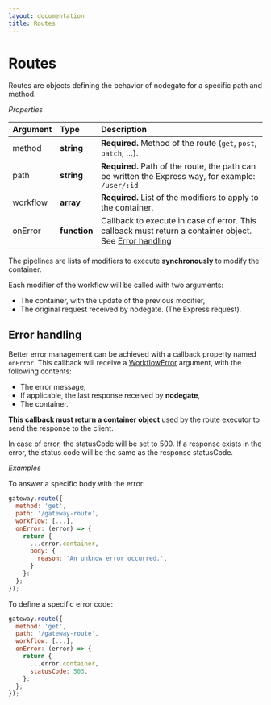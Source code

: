 ```yaml
---
layout: documentation
title: Routes
---
```


# Routes

Routes are objects defining the behavior of nodegate for a specific path and method.

_Properties_

| Argument | Type         | Description                                                                                                               |
| :------- | :----------- | :------------------------------------------------------------------------------------------------------------------------ |
| method   | **string**   | **Required.** Method of the route (`get`, `post`, `patch`, …).                                                            |
| path     | **string**   | **Required.** Path of the route, the path can be written the Express way, for example: `/user/:id`                        |
| workflow | **array**    | **Required.** List of the modifiers to apply to the container.                                                            |
| onError  | **function** | Callback to execute in case of error. This callback must return a container object. See [Error handling](#error-handling) |

The pipelines are lists of modifiers to execute **synchronously** to modify the container.

Each modifier of the workflow will be called with two arguments:
 - The container, with the update of the previous modifier,
 - The original request received by nodegate. (The Express request).

## Error handling

Better error management can be achieved with a callback property named `onError`.
This callback will receive a [WorkflowError](api-reference-pipelineerror.md) argument, with the
following contents:

 - The error message,
 - If applicable, the last response received by **nodegate**,
 - The container.

**This callback must return a container object** used by the route executor to send the response to
the client.

In case of error, the statusCode will be set to 500. If a response exists in the error, the status
code will be the same as the response statusCode.

_Examples_

To answer a specific body with the error:

```js
gateway.route({
  method: 'get',
  path: '/gateway-route',
  workflow: [...],
  onError: (error) => {
    return {
      ...error.container,
      body: {
        reason: 'An unknow error occurred.',
      }
    }:
  };
});
```

To define a specific error code:

```js
gateway.route({
  method: 'get',
  path: '/gateway-route',
  workflow: [...],
  onError: (error) => {
    return {
      ...error.container,
      statusCode: 503,
    }:
  };
});
```